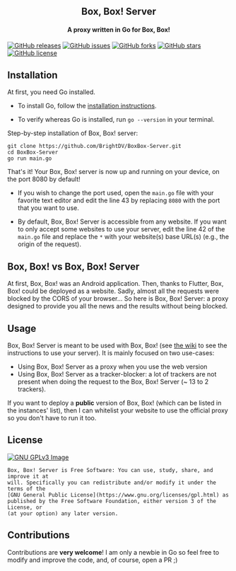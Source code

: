 <h2 align="center"><b>Box, Box! Server</b></h2>
<h4 align="center">A proxy written in Go for Box, Box!</h4>

[![GitHub releases](https://img.shields.io/github/release/BrightDV/BoxBox-Server?style=for-the-badge)](https://github.com/BrightDV/BoxBox-Server/releases/latest)
[![GitHub issues](https://img.shields.io/github/issues/BrightDV/BoxBox-Server?style=for-the-badge)](https://github.com/BrightDV/BoxBox-Server/issues)
[![GitHub forks](https://img.shields.io/github/forks/BrightDV/BoxBox-Server?style=for-the-badge)](https://github.com/BrightDV/BoxBox-Server/network)
[![GitHub stars](https://img.shields.io/github/stars/BrightDV/BoxBox-Server?style=for-the-badge)](https://github.com/BrightDV/BoxBox-Server/stargazers)
[![GitHub license](https://img.shields.io/github/license/BrightDV/BoxBox-Server?style=for-the-badge)](https://github.com/BrightDV/BoxBox-Server/blob/main/LICENSE)

## Installation
At first, you need Go installed.

- To install Go, follow the [installation instructions](https://go.dev/doc/install).

- To verify whereas Go is installed, run `go --version` in your terminal.

Step-by-step installation of Box, Box! server:
```
git clone https://github.com/BrightDV/BoxBox-Server.git
cd BoxBox-Server
go run main.go
```
That's it! Your Box, Box! server is now up and running on your device, on the port 8080 by default!

* If you wish to change the port used, open the `main.go` file with your favorite text editor and edit the line 43 by replacing `8080` with the port that you want to use.

* By default, Box, Box! Server is accessible from any website. If you want to only accept some websites to use your server, edit the line 42 of the `main.go` file and replace the `*` with your website(s) base URL(s) (e.g., the origin of the request).


## Box, Box! vs Box, Box! Server
At first, Box, Box! was an Android application. Then, thanks to Flutter, Box, Box! could be deployed as a website. Sadly, almost all the requests were blocked by the CORS of your browser... So here is Box, Box! Server: a proxy designed to provide you all the news and the results without being blocked.

## Usage

Box, Box! Server is meant to be used with Box, Box! (see [the wiki](https://github.com/BrightDV/BoxBox/wiki/Host-your-own-instance-of-the-frontend) to see the instructions to use your server). It is mainly focused on two use-cases:
- Using Box, Box! Server as a proxy when you use the web version
- Using Box, Box! Server as a tracker-blocker: a lot of trackers are not present when doing the request to the Box, Box! Server (~ 13 to 2 trackers).

If you want to deploy a **public** version of Box, Box! (which can be listed in the instances' list), then I can whitelist your website to use the official proxy so you don't have to run it too.

## License
[![GNU GPLv3 Image](https://www.gnu.org/graphics/gplv3-127x51.png)](https://www.gnu.org/licenses/gpl-3.0.en.html)  

```
Box, Box! Server is Free Software: You can use, study, share, and improve it at
will. Specifically you can redistribute and/or modify it under the terms of the
[GNU General Public License](https://www.gnu.org/licenses/gpl.html) as
published by the Free Software Foundation, either version 3 of the License, or
(at your option) any later version.
```

## Contributions
Contributions are **very welcome**! I am only a newbie in Go so feel free to modify and improve the code, and, of course, open a PR ;)
